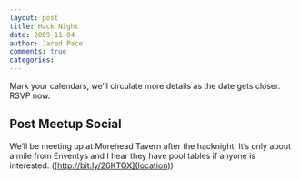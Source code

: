 ```yaml
---
layout: post
title: Hack Night
date: 2009-11-04
author: Jared Pace
comments: true
categories:
---
```


Mark your calendars, we’ll circulate more details as the date gets closer. RSVP now.

## Post Meetup Social

We’ll be meeting up at Morehead Tavern after the hacknight. It’s only about a mile from Enventys and I hear they have pool tables if anyone is interested. ([http://bit.ly/26KTQX](location))
